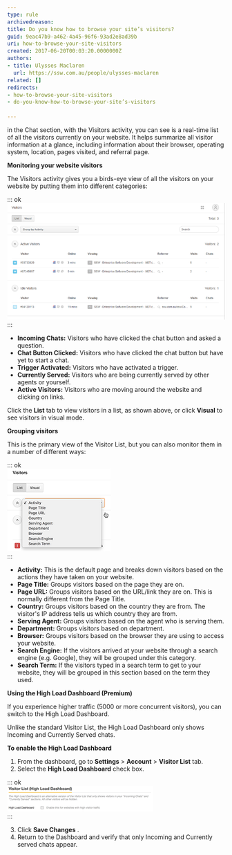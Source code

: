 ```yaml
---
type: rule
archivedreason: 
title: Do you know how to browse your site’s visitors?
guid: 9eac47b9-a462-4a45-96f6-93ad2e8ad39b
uri: how-to-browse-your-site-visitors
created: 2017-06-20T00:03:20.0000000Z
authors:
- title: Ulysses Maclaren
  url: https://ssw.com.au/people/ulysses-maclaren
related: []
redirects:
- how-to-browse-your-site-visitors
- do-you-know-how-to-browse-your-site’s-visitors

---
```


in the Chat section, with the Visitors activity, you can see is a real-time list of all the visitors currently on your website. It helps summarize all visitor information at a glance, including information about their browser, operating system, location, pages visited, and referral page.

<!--endintro-->

**Monitoring your website visitors**

The Visitors activity gives you a birds-eye view of all the visitors on your website by putting them into different categories:


::: ok  
![](zendesk-visitors-1.png)  
:::

* **Incoming Chats:** Visitors who have clicked the chat button and asked a question.
* **Chat Button Clicked:** Visitors who have clicked the chat button but have yet to start a chat.
* **Trigger Activated:** Visitors who have activated a trigger.
* **Currently Served:** Visitors who are being currently served by other agents or yourself.
* **Active Visitors:** Visitors who are moving around the website and clicking on links.  



Click the  **List** tab  to view visitors in a list, as shown above, or click  **Visual** to see visitors in visual mode.

**Grouping visitors**

This is the primary view of the Visitor List, but you can also monitor them in a number of different ways:


::: ok  
![](zendesk-visitors-2.png)  
:::

* **Activity:** This is the default page and breaks down visitors based on the actions they have taken on your website.
* **Page Title:** Groups visitors based on the page they are on.
* **Page URL:** Groups visitors based on the URL/link they are on. This is normally different from the Page Title.
* **Country:** Groups visitors based on the country they are from. The visitor's IP address tells us which country they are from.
* **Serving Agent:** Groups visitors based on the agent who is serving them.
* **Department:** Groups visitors based on department.
* **Browser:** Groups visitors based on the browser they are using to access your website.
* **Search Engine:** If the visitors arrived at your website through a search engine (e.g. Google), they will be grouped under this category.
* **Search Term:** If the visitors typed in a search term to get to your website, they will be grouped in this section based on the term they used. 



**Using the High Load Dashboard (Premium)**

If you experience higher traffic (5000 or more concurrent visitors), you can switch to the High Load Dashboard.

Unlike the standard Visitor List, the High Load Dashboard only shows Incoming and Currently Served chats.

**To enable the High Load Dashboard**

1. From the dashboard, go to  **Settings** &gt;  **Account** &gt;  **Visitor List** tab.
2. Select the  **High Load Dashboard** check box.  
      

::: ok  
![](zendesk-visitors-3.png)  
:::

3. Click  **Save Changes** .
4. Return to the Dashboard and verify that only Incoming and Currently served chats appear.
